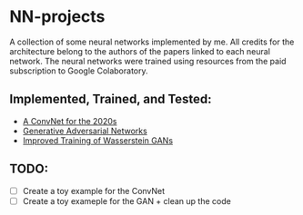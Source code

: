 # NN-projects

A collection of some neural networks implemented by me. All credits for the architecture belong to the authors of the papers linked to each neural network. The neural networks were trained using resources from the paid subscription to Google Colaboratory.

## Implemented, Trained, and Tested:
- [A ConvNet for the 2020s](https://github.com/Bustion11/NN-projects/tree/main/ConvNet)
- [Generative Adversarial Networks](https://github.com/Bustion11/NN-projects/tree/main/GAN)
- [Improved Training of Wasserstein GANs]()

## TODO:
- [ ] Create a toy example for the ConvNet
- [ ] Create a toy exameple for the GAN + clean up the code
